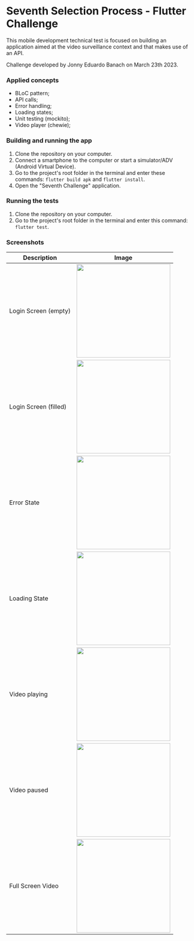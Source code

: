 # Seventh Selection Process - Flutter Challenge

This mobile development technical test is focused on building an application aimed at the video 
surveillance context and that makes use of an API.

Challenge developed by Jonny Eduardo Banach on March 23th 2023.

### Applied concepts

- BLoC pattern;
- API calls;
- Error handling;
- Loading states;
- Unit testing (mockito);
- Video player (chewie);

### Building and running the app

1. Clone the repository on your computer.
2. Connect a smartphone to the computer or start a simulator/ADV (Android Virtual Device).
3. Go to the project's root folder in the terminal and enter these commands:  `flutter build apk` and `flutter install`.
4. Open the "Seventh Challenge" application.

### Running the tests

1. Clone the repository on your computer.
2. Go to the project's root folder in the terminal and enter this command: `flutter test`.

### Screenshots

| Description           | Image                                                |
|-----------------------|------------------------------------------------------|
| Login Screen (empty)  | <img src="screenshots/empty.png" width="250"/>       |
| Login Screen (filled) | <img src="screenshots/filled.png" width="250"/>      |
| Error State           | <img src="screenshots/error.png" width="250"/>       |
| Loading State         | <img src="screenshots/loading.png" width="250"/>     | 
| Video playing         | <img src="screenshots/playing.png" width="250"/>     | 
| Video paused          | <img src="screenshots/paused.png" width="250"/>      | 
| Full Screen Video     | <img src="screenshots/full_screen.png" width="250"/> |